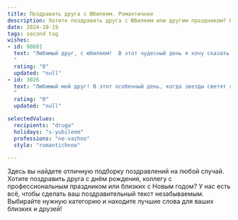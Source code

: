 ```yaml
---
title: Поздравить друга с Юбилеем. Романтичное
description: Хотите поздравить друга с Юбилеем или другим праздником? Наш ИИ создаст незабываемое поздравление, а вы обязательно выделитесь среди других.  
date: 2024-10-19
tags: second tag
wishes:
- id: 98601
  text: "Любимый друг, с юбилеем!  В этот чудесный день я хочу сказать тебе, как бесконечно я ценю нашу дружбу,  словно драгоценный камень, отшлифованный временем и наполненный теплом наших совместных воспоминаний. Пусть твоя жизнь будет яркой, как самый прекрасный рассвет,  полной любви, счастья и исполнения всех самых заветных желаний.  Пусть каждый новый год приносит тебе только радость и новые незабываемые моменты.  Я люблю тебя, как друга, и желаю тебе всего самого лучшего!
  "
  rating: "0"
  updated: "null"
- id: 3026
  text: "Любимый мой друг! В этот особенный день, когда звезды светят ярче в твою честь, а луна дарит свой самый нежный свет, я хочу прошептать тебе самые теплые слова. Пусть этот юбилей станет началом новой главы, наполненной волшебством, радостью и любовью.  Пусть сбудутся твои самые заветные мечты, а каждый новый день будет похож на чудесную сказку.
  "
  rating: "0"
  updated: "null"

selectedValues:
  recipients: "druga"
  holidays: "s-yubileem"
  professions: "ne-vazhno"
  style: "romantichnoe"

---
```


Здесь вы найдете отличную подборку поздравлений на любой случай.
Хотите поздравить друга с днём рождения, коллегу с профессиональным праздником или близких с Новым годом? У нас есть всё, чтобы сделать ваш поздравительный текст незабываемым. Выбирайте нужную категорию и находите лучшие слова для ваших близких и друзей!
